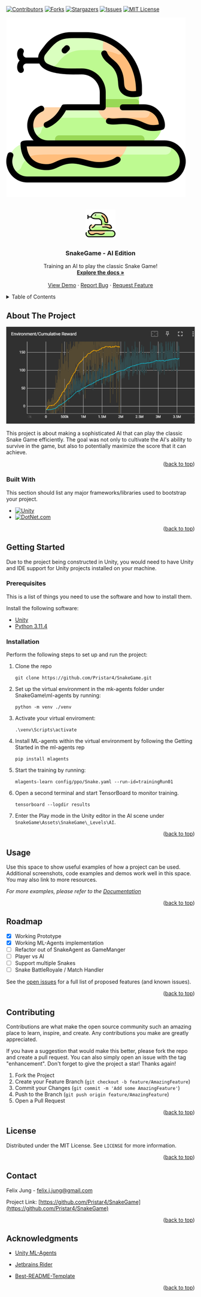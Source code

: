 ﻿<a name="readme-top"></a>

<!-- PROJECT SHIELDS -->
[![Contributors][contributors-shield]][contributors-url]
[![Forks][forks-shield]][forks-url]
[![Stargazers][stars-shield]][stars-url]
[![Issues][issues-shield]][issues-url]
[![MIT License][license-shield]][license-url]

[//]: # ([![LinkedIn][linkedin-shield]][linkedin-url])


<div class="title_logo">

![logo](images/logo.png)
</div>
<!-- PROJECT LOGO -->
<br />

<div align="center">
  <a href="https://github.com/Pristar4/SnakeGame">
    <img src="images/logo.png" alt="Logo" width="80" height="80">
  </a>

<h3 align="center">SnakeGame - AI Edition</h3>

  <p align="center">
     Training an AI to play the classic Snake Game!
    <br />
    <a href="https://github.com/Pristar4/SnakeGame"><strong>Explore the docs »</strong></a>
    <br />
    <br />
    <a href="https://github.com/Pristar4/SnakeGame">View Demo</a>
    ·
    <a href="https://github.com/Pristar4/SnakeGame/issues">Report Bug</a>
    ·
    <a href="https://github.com/Pristar4/SnakeGame/issues">Request Feature</a>
  </p>
</div>



<!-- TABLE OF CONTENTS -->
<details>
  <summary>Table of Contents</summary>
  <ol>
    <li>
      <a href="#about-the-project">About The Project</a>
      <ul>
        <li><a href="#built-with">Built With</a></li>
      </ul>
    </li>
    <li>
      <a href="#getting-started">Getting Started</a>
      <ul>
        <li><a href="#prerequisites">Prerequisites</a></li>
        <li><a href="#installation">Installation</a></li>
      </ul>
    </li>
    <li><a href="#usage">Usage</a></li>
    <li><a href="#roadmap">Roadmap</a></li>
    <li><a href="#contributing">Contributing</a></li>
    <li><a href="#license">License</a></li>
    <li><a href="#contact">Contact</a></li>
    <li><a href="#acknowledgments">Acknowledgments</a></li>
  </ol>
</details>



<!-- ABOUT THE PROJECT -->

## About The Project

<div class="title_screenshot">

![Example training with tensorboard and mlagents](img/screenshot.png)
</div>

This project is about making a sophisticated AI that can play the classic Snake Game efficiently.
The goal was not only to cultivate the AI's ability to survive in the game, but also to potentially
maximize the score that it can achieve.


<p align="right">(<a href="#readme-top">back to top</a>)</p>

### Built With

This section should list any major frameworks/libraries used to bootstrap your project.

* [![Unity][Unity.com]][Unity-url]
* [![DotNet.com][DotNet.com]][DotNet-url]

<p align="right">(<a href="#readme-top">back to top</a>)</p>



<!-- GETTING STARTED -->

## Getting Started

Due to the project being constructed in Unity, you would need to have Unity and IDE support for
Unity projects installed on your machine.

### Prerequisites

This is a list of things you need to use the software and how to install them.

Install the following software:

* [Unity](https://store.unity.com/download)
* [Python 3.11.4](https://www.python.org/downloads/release/python-3114/)

### Installation

Perform the following steps to set up and run the project:

1. Clone the repo
   ```
   git clone https://github.com/Pristar4/SnakeGame.git
   ```
2. Set up the virtual environment in the mk-agents folder under SnakeGame\ml-agents by running:
    ```
   python -m venv ./venv
    ```
3. Activate your virtual enviroment:
    ```
    .\venv\Scripts\activate
    ```
4. Install ML-agents within the virtual environment by following the Getting Started in the
   ml-agents rep
    ```
    pip install mlagents
    ```
5. Start the training by running:
    ```
   mlagents-learn config/ppo/Snake.yaml --run-id=trainingRun01
   ```
6. Open a second terminal and start TensorBoard to monitor training.
   ```
   tensorboard --logdir results
   ```
7. Enter the Play mode in the Unity editor in the AI scene under ``SnakeGame\Assets\SnakeGame\_Levels\AI``.

<p align="right">(<a href="#readme-top">back to top</a>)</p>



<!-- USAGE EXAMPLES -->

## Usage

Use this space to show useful examples of how a project can be used. Additional screenshots, code
examples and demos work well in this space. You may also link to more resources.

_For more examples, please refer to the [Documentation](https://github.com/Pristar4/SnakeGame)_

<p align="right">(<a href="#readme-top">back to top</a>)</p>



<!-- ROADMAP -->

## Roadmap

- [x] Working Prototype
- [x] Working ML-Agents implementation
- [ ] Refactor out of SnakeAgent as GameManger
- [ ] Player vs AI
- [ ] Support multiple Snakes
- [ ] Snake BattleRoyale / Match Handler

See the [open issues](https://github.com/Pristar4/SnakeGame/issues) for a full list of proposed
features (and known issues).

<p align="right">(<a href="#readme-top">back to top</a>)</p>



<!-- CONTRIBUTING -->

## Contributing

Contributions are what make the open source community such an amazing place to learn, inspire, and
create. Any contributions you make are greatly appreciated.

If you have a suggestion that would make this better, please fork the repo and create a pull
request. You can also simply open an issue with the tag "enhancement". Don't forget to give the
project a star! Thanks again!

1. Fork the Project
2. Create your Feature Branch (`git checkout -b feature/AmazingFeature`)
3. Commit your Changes (`git commit -m 'Add some AmazingFeature'`)
4. Push to the Branch (`git push origin feature/AmazingFeature`)
5. Open a Pull Request

<p align="right">(<a href="#readme-top">back to top</a>)</p>



<!-- LICENSE -->

## License

Distributed under the MIT License. See `LICENSE` for more information.

<p align="right">(<a href="#readme-top">back to top</a>)</p>



<!-- CONTACT -->

## Contact

Felix Jung - felix.j.jung@gmail.com

Project Link: [https://github.com/Pristar4/SnakeGame](https://github.com/Pristar4/SnakeGame)

<p align="right">(<a href="#readme-top">back to top</a>)</p>



<!-- ACKNOWLEDGMENTS -->

## Acknowledgments

* [Unity ML-Agents](https://github.com/Unity-Technologies/ml-agents)

* [Jetbrains Rider](https://www.jetbrains.com/rider/)
* [Best-README-Template](https://github.com/othneildrew/Best-README-Template)

<p align="right">(<a href="#readme-top">back to top</a>)</p>



<!-- MARKDOWN LINKS & IMAGES -->
<!-- https://www.markdownguide.org/basic-syntax/#reference-style-links -->

[contributors-shield]: https://img.shields.io/github/contributors/Pristar4/SnakeGame.svg?style=for-the-badge

[contributors-url]: https://github.com/Pristar4/SnakeGame/graphs/contributors

[forks-shield]: https://img.shields.io/github/forks/Pristar4/SnakeGame.svg?style=for-the-badge

[forks-url]: https://github.com/Pristar4/SnakeGame/network/members

[stars-shield]: https://img.shields.io/github/stars/Pristar4/SnakeGame.svg?style=for-the-badge

[stars-url]: https://github.com/Pristar4/SnakeGame/stargazers

[issues-shield]: https://img.shields.io/github/issues/Pristar4/SnakeGame.svg?style=for-the-badge

[issues-url]: https://github.com/Pristar4/SnakeGame/issues

[license-shield]: https://img.shields.io/github/license/Pristar4/SnakeGame.svg?style=for-the-badge

[license-url]: https://github.com/Pristar4/SnakeGame/blob/master/LICENSE.txt

[//]: # ([linkedin-shield]: https://img.shields.io/badge/-LinkedIn-black.svg?style=for-the-badge&logo=linkedin&colorB=555)

[//]: # ()

[//]: # ([linkedin-url]: https://linkedin.com/in/)

[product-screenshot]: images/screenshot.png

[Unity.com]: https://img.shields.io/badge/unity-black?style=for-the-badge&logo=unity

[Unity-url]: https://unity.com/

[DotNet.com]: https://img.shields.io/badge/C%23-black?style=for-the-badge&logo=dotnet

[DotNet-url]: https://dotnet.microsoft.com/

